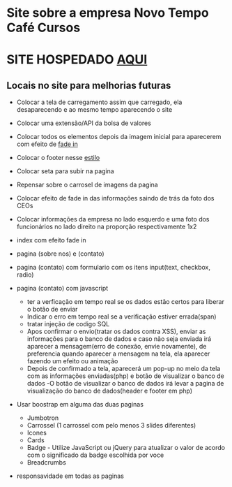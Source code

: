 # Site sobre a empresa Novo Tempo Café Cursos

# SITE HOSPEDADO [AQUI](https://kayokg.github.io/NovoTempoCafe-Corretora-de-cafe/)

## Locais no site para melhorias futuras

- Colocar a tela de carregamento assim que carregado, ela desaparecendo e ao mesmo tempo aparecendo o site

- Colocar uma extensão/API da bolsa de valores

- Colocar todos os elementos depois da imagem inicial para aparecerem com efeito de [fade in](https://solarsky.studio.site/)

- Colocar o footer nesse [estilo](https://mrpops.ua/en/)

- Colocar seta para subir na pagina

- Repensar sobre o carrosel de imagens da pagina

- Colocar efeito de fade in das informações saindo de trás da foto dos CEOs

- Colocar informações da empresa no lado esquerdo e uma foto dos funcionários no lado direito na proporção respectivamente 1x2

- index com efeito fade in

<!-- ANCHOR - Pedido dela no trabalho -->
- pagina (sobre nos) e (contato)

- pagina (contato) com formulario com os itens input(text, checkbox, radio)

- pagina (contato) com javascript
  - ter a verficação em tempo real se os dados estão certos para liberar o botão de enviar
  - Indicar o erro em tempo real se a verificação estiver errada(span)
  - tratar injeção de codigo SQL
  - Apos confirmar o envio(tratar os dados contra XSS), enviar as informações para o banco de dados e caso não seja enviada irá aparecer a mensagem(erro de conexão, envie novamente), de preferencia quando aparecer a mensagem na tela, ela aparecer fazendo um efeito ou animação
  - Depois de confirmado a tela, aparecerá um pop-up no meio da tela com as informações enviadas(php) e botão de visualizar o banco de dados
  -O botão de visualizar o banco de dados irá levar a pagina de visualização do banco de dados(header e footer em php)

- Usar boostrap em alguma das duas paginas
  - Jumbotron
  - Carrossel (1 carrossel com pelo menos 3 slides diferentes)
  - Icones
  - Cards
  - Badge - Utilize JavaScript ou jQuery para atualizar o valor de acordo com o significado da badge escolhida por voce
  - Breadcrumbs

- responsavidade em todas as paginas